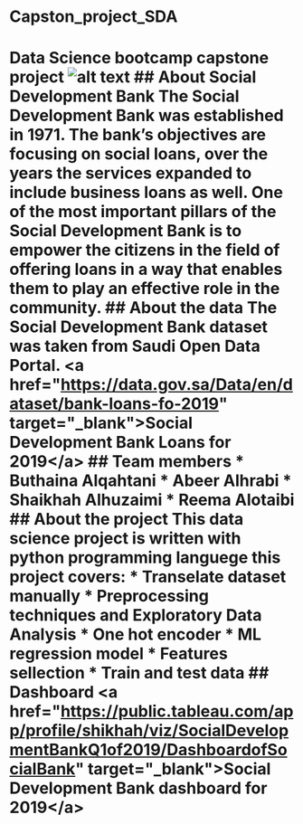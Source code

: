 # Capston_project_SDA
# Data Science bootcamp capstone project   ![alt text](https://pbs.twimg.com/media/D7Lf8xsXYAI9I0B.jpg)  ## About Social Development Bank  The Social Development Bank was established in 1971. The bank’s objectives are focusing on social loans, over the years the services expanded to include business loans as well. One of the most important pillars of the Social Development Bank is to empower the citizens in the field of offering loans in a way that enables them to play an effective role in the community.  ## About the data   The Social Development Bank dataset was taken from Saudi Open Data Portal.  &lt;a href="https://data.gov.sa/Data/en/dataset/bank-loans-fo-2019" target="_blank">Social Development Bank Loans for 2019&lt;/a>  ## Team members * Buthaina Alqahtani  * Abeer Alhrabi  * Shaikhah Alhuzaimi * Reema Alotaibi  ## About the project  This data science project is written with python programming languege this project covers:  * Transelate dataset manually  * Preprocessing techniques and Exploratory Data Analysis * One hot encoder * ML regression model * Features sellection * Train and test data  ## Dashboard   &lt;a href="https://public.tableau.com/app/profile/shikhah/viz/SocialDevelopmentBankQ1of2019/DashboardofSocialBank" target="_blank">Social Development Bank dashboard for 2019&lt;/a>
